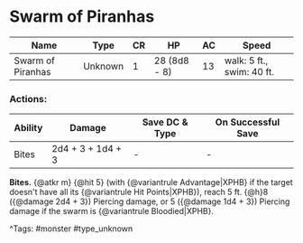 # Swarm of Piranhas

| Name | Type | CR | HP | AC | Speed |
|------|------|----|----|----|-------|
| Swarm of Piranhas | Unknown | 1 | 28 (8d8 - 8) | 13 | walk: 5 ft., swim: 40 ft. |

### Actions:

| Ability | Damage | Save DC & Type | On Successful Save |
|---------|--------|----------------|--------------------|
| Bites | 2d4 + 3 + 1d4 + 3 | - | - |


**Bites.** {@atkr m} {@hit 5} (with {@variantrule Advantage|XPHB} if the target doesn't have all its {@variantrule Hit Points|XPHB}), reach 5 ft. {@h}8 ({@damage 2d4 + 3}) Piercing damage, or 5 ({@damage 1d4 + 3}) Piercing damage if the swarm is {@variantrule Bloodied|XPHB}.

^Tags: #monster #type_unknown